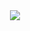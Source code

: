 <div align=center><img src="https://github.com/cancerts/study-blockchain-referrence/raw/master/books/区块链原理、设计与应用/Qu Kuai Lian Yuan Li , She Ji Yu Ying Yong (Qu Kuai Lian Ji Zhu Cong Shu )/01.jpg" /></div>